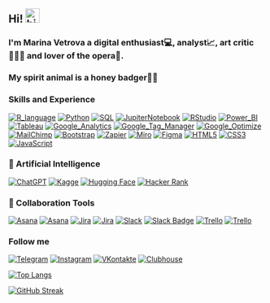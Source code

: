 ## Hi! <img src="https://user-images.githubusercontent.com/1303154/88677602-1635ba80-d120-11ea-84d8-d263ba5fc3c0.gif" width="28px" alt="hi">
### I'm Marina Vetrova a digital enthusiast💻, analyst📈, art critic👩🏻‍🎓 and lover of the opera🎼.
### My spirit animal is a honey badger🍯🦡

### Skills and Experience
[![R_language](https://img.shields.io/badge/-R-090909?style=for-the-badge&logo=r&logoColor=276DC3)]()
[![Python](https://img.shields.io/badge/-Python-090909?style=for-the-badge&logo=python&logoColor=yellow)]()
[![SQL](https://img.shields.io/badge/-SQL-090909?style=for-the-badge&logo=PostgreSQL&logoColor=blue)]()
[![JupiterNotebook](https://img.shields.io/badge/-JupyterHub-090909?style=for-the-badge&logo=Jupyter&logoColor=FF4A00)]()
[![RStudio](https://img.shields.io/badge/-RStudio-090909?style=for-the-badge&logo=RStudio&logoColor=75AADB)]()
[![Power_BI](https://img.shields.io/badge/-Power_BI-090909?style=for-the-badge&logo=power-bi&logoColor=F2C811)]()
[![Tableau](https://img.shields.io/badge/-Tableau-090909?style=for-the-badge&logo=Tableau&logoColor=E97627)]()
[![Google_Analytics](https://img.shields.io/badge/-Google_Analytics-090909?style=for-the-badge&logo=google-analytics&logoColor=E37400)]()
[![Google_Tag_Manager](https://img.shields.io/badge/-GTM-090909?style=for-the-badge&logo=google-tag-manager&logoColor=246FDB)]()
[![Google_Optimize](https://img.shields.io/badge/-Google_Optimize-090909?style=for-the-badge&logo=google-optimize&logoColor=B366F6)]()
[![MailChimp](https://img.shields.io/badge/-MailChimp-090909?style=for-the-badge&logo=MailChimp&logoColor=FFE01B)]()
[![Bootstrap](https://img.shields.io/badge/-Bootstrap-090909?style=for-the-badge&logo=bootstrap&logoColor=7952B3)]()
[![Zapier](https://img.shields.io/badge/-Zapier-090909?style=for-the-badge&logo=zapier&logoColor=FF4A00)]()
[![Miro](https://img.shields.io/badge/-Miro-090909?style=for-the-badge&logo=miro&logoColor=F2C811)](https://miro.com/app/board/o9J_knnnqGQ=/)
[![Figma](https://img.shields.io/badge/-Figma-090909?style=for-the-badge&logo=figma&logoColor=F24E1E)]()
[![HTML5](https://img.shields.io/badge/-HTML5-090909?style=for-the-badge&logo=HTML5&logoColor=E34F26)]()
[![CSS3](https://img.shields.io/badge/-CSS3-090909?style=for-the-badge&logo=CSS3&logoColor=1572B6)]()
[![JavaScript](https://img.shields.io/badge/-JavaScript-090909?style=for-the-badge&logo=JavaScript&logoColor=F7DF1E)]()

### 🤖 Artificial Intelligence

[![ChatGPT](https://img.shields.io/badge/ChatGPT-74aa9c?logo=openai&logoColor=white)]()
[![Kagge](https://img.shields.io/badge/Kaggle-1DA1F2?style=for-the-badge&logo=kaggle&logoColor=white)](https://www.kaggle.com/marinavetrova)
[![Hugging Face](https://img.shields.io/badge/Hugging%20face-f5e900?style=for-the-badge&logo=huggingface)](https://huggingface.co/marinavetrova)
[![Hacker Rank](https://img.shields.io/badge/-Hacker%20Rank-00000?style=for-the-badge&logo=hackerrank&logoColor=white)](https://www.hackerrank.com/profile/marina_vetrova)

### 🤝 Collaboration Tools

[![Asana](https://img.shields.io/badge/Asana-F06A6A?logo=asana&logoColor=fff)](#) [![Asana](https://img.shields.io/badge/Asana-F06A6A?logo=asana&logoColor=fff)](#)
[![Jira](https://img.shields.io/badge/Jira-0052CC?logo=jira&logoColor=fff)](#) [![Jira](https://img.shields.io/badge/Jira-0052CC?logo=jira&logoColor=fff)](#)
[![Slack](https://img.shields.io/badge/Slack-4A154B?logo=slack&logoColor=fff)](#) [![Slack Badge](https://img.shields.io/badge/Slack-4A154B?logo=slack&logoColor=fff)](#)
[![Trello](https://img.shields.io/badge/Trello-0052CC?logo=trello&logoColor=fff)](#) [![Trello](https://img.shields.io/badge/Trello-0052CC?logo=trello&logoColor=fff)](#)

### Follow me
[![Telegram](https://img.shields.io/badge/-Telegram-090909?style=for-the-badge&logo=Telegram&logoColor=26A5E4)](https://t.me/marinavetrova)
[![Instagram](https://img.shields.io/badge/-Instagram-090909?style=for-the-badge&logo=Instagram&logoColor=E4405F)](https://www.instagram.com/marina.d.vetrova)
[![VKontakte](https://img.shields.io/badge/-VKontakte-090909?style=for-the-badge&logo=VK&logoColor=4680C2)](https://vk.com/marina_veter)
[![Clubhouse](https://img.shields.io/badge/-Clubhouse-090909?style=for-the-badge&logo=Clubhouse&logoColor=6515DD)](https://www.joinclubhouse.com/@marinavetrova)


[![Top Langs](https://github-readme-stats.vercel.app/api/top-langs/?username=MarinaDVetrova&layout=compact&langs_count=8&theme=highcontrast)]()

[![GitHub Streak](http://github-readme-streak-stats.herokuapp.com?user=MarinaDVetrova&theme=dark&background=000000)](https://git.io/streak-stats)

